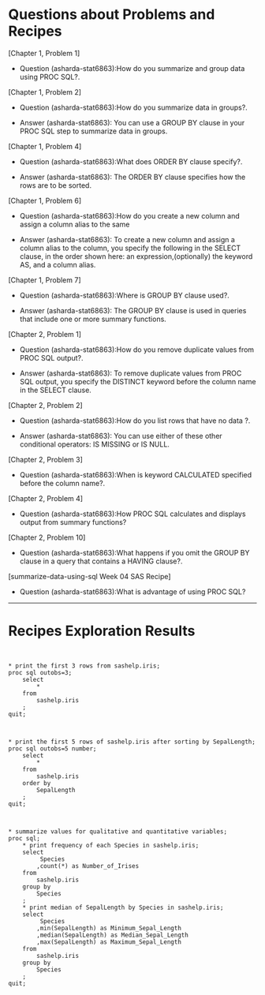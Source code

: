
# Questions about Problems and Recipes



[Chapter 1, Problem 1]
* Question (asharda-stat6863):How do you summarize and group data using PROC SQL?.



[Chapter 1, Problem 2]
* Question (asharda-stat6863):How do you summarize data in groups?.
- Answer (asharda-stat6863): You can use a GROUP BY clause in your PROC SQL step to summarize data in groups.



[Chapter 1, Problem 4]
* Question (asharda-stat6863):What does  ORDER BY clause specify?.
- Answer (asharda-stat6863): The ORDER BY clause specifies how the rows are to be sorted.



[Chapter 1, Problem 6]
* Question (asharda-stat6863):How do you  create a new column and assign a column alias to the same 
- Answer (asharda-stat6863): To create a new column and assign a column alias to the column, you specify the following in the SELECT clause, in the order shown here: an expression,(optionally) the keyword AS, and a column alias.



[Chapter 1, Problem 7]
* Question (asharda-stat6863):Where is GROUP BY clause used?.
- Answer (asharda-stat6863): The GROUP BY clause is used in queries that include one or more summary functions. 



[Chapter 2, Problem 1]
* Question (asharda-stat6863):How do you remove duplicate values from PROC SQL output?.
- Answer (asharda-stat6863): To remove duplicate values from PROC SQL output, you specify the DISTINCT keyword before the column name in the SELECT clause.



[Chapter 2, Problem 2]
* Question (asharda-stat6863):How do you list rows that have no data ?.
- Answer (asharda-stat6863): You can use either of these other conditional operators: IS MISSING or IS NULL. 



[Chapter 2, Problem 3]
* Question (asharda-stat6863):When is keyword  CALCULATED specified before the column name?.



[Chapter 2, Problem 4]
* Question (asharda-stat6863):How PROC SQL calculates and displays output from summary functions?



[Chapter 2, Problem 10]
* Question (asharda-stat6863):What happens if you omit the GROUP BY clause in a query that contains a HAVING clause?.



[summarize-data-using-sql Week 04 SAS Recipe]
* Question (asharda-stat6863):What is advantage of using PROC SQL?

***



# Recipes Exploration Results



```


* print the first 3 rows from sashelp.iris;
proc sql outobs=3;
    select
        *
    from
        sashelp.iris
    ;
quit;



* print the first 5 rows of sashelp.iris after sorting by SepalLength;
proc sql outobs=5 number;
    select
        *
    from
        sashelp.iris
    order by
        SepalLength
    ;
quit;



* summarize values for qualitative and quantitative variables;
proc sql;
    * print frequency of each Species in sashelp.iris;
    select
         Species
        ,count(*) as Number_of_Irises
    from
        sashelp.iris
    group by
        Species
    ;
    * print median of SepalLength by Species in sashelp.iris;
    select
         Species
        ,min(SepalLength) as Minimum_Sepal_Length
        ,median(SepalLength) as Median_Sepal_Length
        ,max(SepalLength) as Maximum_Sepal_Length
    from
        sashelp.iris
    group by
        Species
    ;
quit;



```
